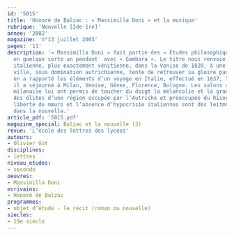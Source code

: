 ```yaml
---
id: '5015'
title: 'Honoré de Balzac : « Massimilla Doni » et la musique'
rubrique: 'Nouvelle [2de-1re]'
annee: '2002'
magazine: 'n°13 juillet 2003'
pages: '11'
description: '« Massimilla Doni » fait partie des « Études philosophiques » et forme
  en quelque sorte un pendant  avec « Gambara ». Le titre nous renvoie à une chronique
  italienne, plus exactement vénitienne, dans la Venise de 1820, à une époque où la
  ville, sous domination autrichienne, tente de retrouver sa gloire passée. Balzac
  en a rapporté les éléments d’un voyage en Italie, effectué en 1837, lors duquel
  il a séjourné à Milan, Venise, Gênes, Florence, Bologne. Les salons de l’aristocratie
  milanaise lui ont permis de toucher du doigt la mélancolie et la grandeur d’âme
  des élites d’une région occupée par l’Autriche et préoccupée du Risorgimento. La
  liberté de mœurs et l’absence d’hypocrisie italiennes sont des leitmotive de l’auteur
  dans la nouvelle.'
article_pdf: '5015.pdf'
magazine_special: Balzac et la nouvelle (3)
revue: 'L’école des lettres des lycées'
auteurs:
- Olivier Got
disciplines:
- lettres
niveau_etudes:
- seconde
oeuvres:
- Massimilla Doni
ecrivains:
- Honoré de Balzac
programmes:
- objet d’étude - le récit (roman ou nouvelle)
siecles:
- 19e siècle
---
```

